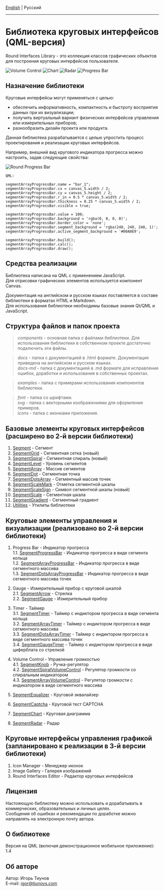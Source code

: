 <a href="readme.html">English</a> | Русский

***

# Библиотека круговых интерфейсов (QML-версия)

Round Interfaces Library - это коллекция классов графических объектов для построения круговых интерфейсов пользователя.  

![Volume Control](docs/images/qml_volume_control.png)
![Chart](docs/images/qml_chart.png)
![Radar](docs/images/qml_radar.png)
![Progress Bar](docs/images/qml_progress_bar.png)  

## Назначение библиотеки 

Круговые интерфейсы могут применяться с целью:  

* обеспечить информативность, компактность и быстроту восприятия данных при их визуализации;  
* получить виртуальный вариант физических интерфейсов управления или измерительных приборов;  
* разнообразить дизайн проекта или продукта.  

Данная библиотека разрабатывается с целью упростить процесс проектирования и реализации круговых интерфейсов.  

Например, внешний вид кругового индикатора прогресса можно настроить, задав следующие свойства:  

![Round Progress Bar](docs/images/qml_custom_progress_bar.png)

>
    QML:  
>>
    segmentArrayProgressBar.name = "bar_1";
    segmentArrayProgressBar.cx = canvas_5.width / 2;
    segmentArrayProgressBar.cy = canvas_5.height / 2;
    segmentArrayProgressBar.r_in = 0.5 * canvas_5.width / 2;
    segmentArrayProgressBar.thickness = 0.25 * canvas_5.width / 2;
    segmentArrayProgressBar.visible = true;
>>
    segmentArrayProgressBar.value = 100;
    segmentArrayProgressBar.background = 'rgba(0, 0, 0, 0)';
    segmentArrayProgressBar.border_color = 'none';
    segmentArrayProgressBar.segment_background = 'rgba(240, 240, 240, 1)';
    segmentArrayProgressBar.active_segment_background = '#00A0E9';
>>
    segmentArrayProgressBar.build();
    segmentArrayProgressBar.calc();
    segmentArrayProgressBar.draw();

## Средства реализации  

Библиотека написана на QML с применением JavaScript.  
Для отрисовки графических элементов используется компонент Canvas.  

Документация на английском и русском языках поставляется в составе библиотеки в форматах HTML и Markdown.  
Для использования библиотеки необходимы базовые знания Qt/QML и JavaScript.  

## Структура файлов и папок проекта  

> *components* - основная папка с файлами библиотеки. Для использования библиотеки в собственном проекте достаточно подключить эти файлы.  

> *docs* - папка с документацией в .html формате. Документация приведена на английском и русском языках.    
> *docs-md* - папка с документацией в .md формате для исправления ошибок, доработки и использования в собственных проектах.  

> *examples* - папка с примерами использования компонентов библиотеки.  

> *font* - папка со шрифтами.  
> *svg* - папка с векторными изображениями для оформления примеров.  
> *icons* - папка с иконками приложения.  

## Базовые элементы круговых интерфейсов (расширено во 2-й версии библиотеки)  

1. <a href="docs/ru/segment.ru.html">Segment</a> - Сегмент
2. <a href="docs/ru/segment-grid.ru.html">SegmentGrid</a> - Сегментная сетка (новый)  
3. <a href="docs/ru/segment-spiral.ru.html">SegmentSpiral</a> - Сегментная спираль (новый)  
4. <a href="docs/ru/segment-level.ru.html">SegmentLevel</a> - Уровень сегментов
5. <a href="docs/ru/segment-array.ru.html">SegmentArray</a> - Массив сегментов
6. <a href="docs/ru/segment-dot.ru.html">SegmentDot</a> - Сегментная точка
7. <a href="docs/ru/segment-dots-array.ru.html">SegmentDotsArray</a> - Сегментный массив точек
8. <a href="docs/ru/segment-scale-mark.ru.html">SegmentScaleMark</a> - Отметка сегментной шкалы
9. <a href="docs/ru/segment-scale-sign.ru.html">SegmentScaleSign</a> - Символ сегментной шкалы (новый)  
10. <a href="docs/ru/segment-scale.ru.html">SegmentScale</a> - Сегментная шкала
11. <a href="docs/ru/segment-gradient.ru.html">SegmentGradient</a> - Сегментный градиент
12. <a href="docs/ru/utilities.ru.html">Utilities</a> - Утилиты библиотеки

## Круговые элементы управления и визуализации (реализовано во 2-й версии библиотеки)  

1. Progress Bar - Индикатор прогресса  
1.1. <a href="docs/ru/segment-progress-bar.ru.html">SegmentProgressBar</a> - Индикатор прогресса в виде сегмента кольца  
1.2. <a href="docs/ru/segment-array-progress-bar.ru.html">SegmentArrayProgressBar</a> - Индикатор прогресса в виде сегментного массива  
1.3. <a href="docs/ru/segment-dots-array-progress-bar.ru.html">SegmentDotsArrayProgressBar</a> - Индикатор прогресса в виде сегментного массива точек  

2. Gauge - Измерительный прибор с круговой шкалой  
2.1. <a href="docs/ru/segment-arrow.ru.html">SegmentArrow</a> - Стрелка  
2.2. <a href="docs/ru/segment-gauge.ru.html">SegmentGauge</a> - Измерительный прибор  

3. Timer - Таймер  
3.1. <a href="docs/ru/segment-timer.ru.html">SegmentTimer</a> - Таймер с индиктором прогресса в виде сегмента кольца  
3.2. <a href="docs/ru/segment-array-timer.ru.html">SegmentArrayTimer</a> - Таймер с индиктором прогресса в виде сегментного массива  
3.3. <a href="docs/ru/segment-dots-array-timer.ru.html">SegmentDotsArrayTimer</a> - Таймер с индиктором прогресса в виде сегментного массива точек  
3.4. <a href="docs/ru/segment-gauge-timer.ru.html">SegmentGaugeTimer</a> - Таймер с индиктором прогресса в виде циферблата со стрелкой  

4. Volume Control - Управление громкостью  
4.1. <a href="docs/ru/segment-knob.ru.html">SegmentKnob</a> - Ручка-регулятор  
4.2. <a href="docs/ru/segment-spiral-volume-control.ru.html">SegmentSpiralVolumeControl</a> - Регулятор громкости со спиральным индикатором  
4.3. <a href="docs/ru/segment-array-volume-control.ru.html">SegmentArrayVolumeControl</a> - Регулятор громкости с индикатором в виде сегментного массива  

5. <a href="docs/ru/segment-equalizer.ru.html">SegmentEqualizer</a> - Круговой эквалайзер  

6. <a href="docs/ru/segment-captcha.ru.html">SegmentCaptcha</a> - Круговой тест CAPTCHA

7. <a href="docs/ru/segment-chart.ru.html">SegmentChart</a> - Круговая диаграмма  

8. <a href="docs/ru/segment-radar.ru.html">SegmentRadar</a> - Радар  

## Круговые интерфейсы управления графикой (запланировано к реализации в 3-й версии библиотеки)  

1. Icon Manager - Менеджер иконок  
2. Image Gallery - Галерея изображений
3. Round Interfaces Editor - Редактор круговых интерфейсов

## Лицензия  
Настояющую библиотеку можно использовать и дорабатывать в коммерческих, образовательных и личных целях.  
Сообщения об ошибках и рекомендации по доработке можно направлять на электронную почту автора.  

## О библиотеке
Версия на QML (включая демонстрационное мобильное приложение): 1.4  

## Об авторе  
Автор: Игорь Тиунов  
E-mail: igor@tiunovs.com  